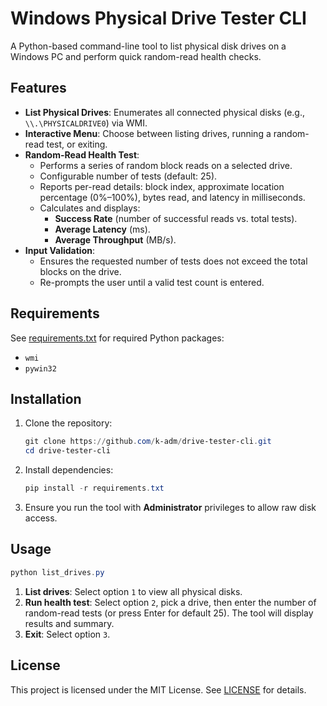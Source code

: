 # Windows Physical Drive Tester CLI

A Python-based command-line tool to list physical disk drives on a Windows PC and perform quick random-read health checks.

## Features

- **List Physical Drives**: Enumerates all connected physical disks (e.g., `\\.\PHYSICALDRIVE0`) via WMI.
- **Interactive Menu**: Choose between listing drives, running a random-read test, or exiting.
- **Random-Read Health Test**:
  - Performs a series of random block reads on a selected drive.
  - Configurable number of tests (default: 25).
  - Reports per-read details: block index, approximate location percentage (0%–100%), bytes read, and latency in milliseconds.
  - Calculates and displays:
    - **Success Rate** (number of successful reads vs. total tests).
    - **Average Latency** (ms).
    - **Average Throughput** (MB/s).
- **Input Validation**:
  - Ensures the requested number of tests does not exceed the total blocks on the drive.
  - Re-prompts the user until a valid test count is entered.

## Requirements

See [requirements.txt](requirements.txt) for required Python packages:

- `wmi`
- `pywin32`

## Installation

1. Clone the repository:
   ```powershell
   git clone https://github.com/k-adm/drive-tester-cli.git
   cd drive-tester-cli
   ```

2. Install dependencies:
   ```powershell
   pip install -r requirements.txt
   ```

3. Ensure you run the tool with **Administrator** privileges to allow raw disk access.

## Usage

```powershell
python list_drives.py
```

1. **List drives**: Select option `1` to view all physical disks.
2. **Run health test**: Select option `2`, pick a drive, then enter the number of random-read tests (or press Enter for default 25). The tool will display results and summary.
3. **Exit**: Select option `3`.

## License

This project is licensed under the MIT License. See [LICENSE](LICENSE) for details.


